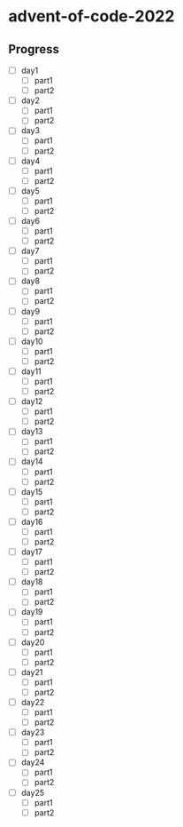 # advent-of-code-2022

## Progress

- [ ] day1
  - [ ] part1
  - [ ] part2
- [ ] day2
  - [ ] part1
  - [ ] part2
- [ ] day3
  - [ ] part1
  - [ ] part2
- [ ] day4
  - [ ] part1
  - [ ] part2
- [ ] day5
  - [ ] part1
  - [ ] part2
- [ ] day6
  - [ ] part1
  - [ ] part2
- [ ] day7
  - [ ] part1
  - [ ] part2
- [ ] day8
  - [ ] part1
  - [ ] part2
- [ ] day9
  - [ ] part1
  - [ ] part2
- [ ] day10
  - [ ] part1
  - [ ] part2
- [ ] day11
  - [ ] part1
  - [ ] part2
- [ ] day12
  - [ ] part1
  - [ ] part2
- [ ] day13
  - [ ] part1
  - [ ] part2
- [ ] day14
  - [ ] part1
  - [ ] part2
- [ ] day15
  - [ ] part1
  - [ ] part2
- [ ] day16
  - [ ] part1
  - [ ] part2
- [ ] day17
  - [ ] part1
  - [ ] part2
- [ ] day18
  - [ ] part1
  - [ ] part2
- [ ] day19
  - [ ] part1
  - [ ] part2
- [ ] day20
  - [ ] part1
  - [ ] part2
- [ ] day21
  - [ ] part1
  - [ ] part2
- [ ] day22
  - [ ] part1
  - [ ] part2
- [ ] day23
  - [ ] part1
  - [ ] part2
- [ ] day24
  - [ ] part1
  - [ ] part2
- [ ] day25
  - [ ] part1
  - [ ] part2
